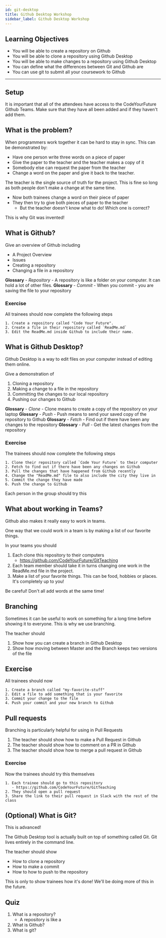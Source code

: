 ```yaml
---
id: git-desktop
title: Github Desktop Workshop
sidebar_label: Github Desktop Workshop
---
```


## Learning Objectives

- You will be able to create a repository on Github
- You will be able to clone a repository using Github Desktop
- You will be able to make changes to a repository using Github Desktop
- You can define what the differences between Git and Github are
- You can use git to submit all your coursework to Github

---

## Setup

It is important that all of the attendees have access to the CodeYourFuture Github Teams. Make sure that they have all been added and if they haven't add them.

## What is the problem?

When programmers work together it can be hard to stay in sync. This can be demonstrated by:

- Have one person write three words on a piece of paper
- Give the paper to the teacher and the teacher makes a copy of it
- Somebody else can request the paper from the teacher
- Change a word on the paper and give it back to the teacher.

The teacher is the single source of truth for the project. This is fine so long as both people don't make a change at the same time.

- Now both trainees change a word on their piece of paper
- They then try to give both pieces of paper to the teacher
  - But the teacher doesn't know what to do! Which one is correct?

This is why Git was invented!

## What is Github?

Give an overview of Github including

- A Project Overview
- Issues
- Creating a repository
- Changing a file in a repository

**Glossary** - _Repository_ - A repository is like a folder on your computer. It can hold a lot of other files.
**Glossary** - _Commit_ - When you commit - you are saving the file to your repository

### Exercise

All trainees should now complete the following steps

```
1. Create a repository called "Code Your Future".
2. Create a file in their repository called `ReadMe.md`
3. Edit the ReadMe.md inside Github to include their name.
```

## What is Github Desktop?

Github Desktop is a way to edit files on your computer instead of editing them online.

Give a demonstration of

1. Cloning a repository
2. Making a change to a file in the repository
3. Committing the changes to our local repository
4. Pushing our changes to Github

**Glossary** - _Clone_ - Clone means to create a copy of the repository on your laptop
**Glossary** - _Push_ - Push means to send your saved copy of the repository to Github
**Glossary** - _Fetch_ - Find out if there have been any changes to the repository
**Glossary** - _Pull_ - Get the latest changes from the repository

### Exercise

The trainees should now complete the following steps

```
1. Clone their repository called `Code Your Future` to their computer
2. Fetch to find out if there have been any changes on Github
3. Pull the changes that have happened from Github recently
4. Change the "ReadMe.md" file to also include the city they live in
5. Commit the change they have made
6. Push the change to Github
```

Each person in the group should try this

## What about working in Teams?

Github also makes it really easy to work in teams.

One way that we could work in a team is by making a list of our favorite things.

In your teams you should

1. Each clone this repository to their computers
   - https://github.com/CodeYourFuture/GitTeaching
2. Each team member should take it in turns changing one work in the ReadMe.md file in the project.
3. Make a list of your favorite things. This can be food, hobbies or places. It's completely up to you!

Be careful! Don't all add words at the same time!

## Branching

Sometimes it can be useful to work on something for a long time before showing it to everyone. This is why we use branching.

The teacher should

1. Show how you can create a branch in Github Desktop
2. Show how moving between Master and the Branch keeps two versions of the file

## Exercise

All trainees should now

```
1. Create a branch called "my-favorite-stuff"
2. Edit a file to add something that is your favorite
3. Commit your change to the file
4. Push your commit and your new branch to Github
```

## Pull requests

Branching is particularly helpful for using in Pull Requests

1. The teacher should show how to make a Pull Request in Github
2. The teacher should show how to comment on a PR in Github
3. The teacher should show how to merge a pull request in Github

### Exercise

Now the trainees should try this themselves

```
1. Each trainee should go to this repository
   - https://github.com/CodeYourFuture/GitTeaching
2. They should open a pull request
3. Share the link to their pull request in Slack with the rest of the class
```

## (Optional) What is Git?

This is advanced!

The Github Desktop tool is actually built on top of something called Git. Git lives entirely in the command line.

The teacher should show

- How to clone a repository
- How to make a commit
- How to how to push to the repository

This is only to show trainees how it's done! We'll be doing more of this in the future.

## Quiz

1. What is a repository?
   - A repository is like a
2. What is Github?
3. What is git?

